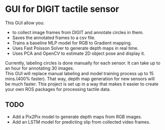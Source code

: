 # GUI for DIGIT tactile sensor
This GUI allow you:
- to collect image frames from DIGIT and annotate circles in them.
- Saves the annotated frames to a csv file.
- Trains a baseline MLP model for RGB to Gradient mapping.
- Uses Fast Poisson Solver to generate depth maps in real time.
- Uses PCA and OpenCV to estimate 2D object pose and display it.

Currently, labeling circles is done manually for each sensor. It can take up to an hour for annotating 30 images.  
This GUI will replace manual labeling and model training process up to 15 mins.(400% faster). That way, depth map generation for new sensors will be much faster.
This project is set up in a way that makes it easier to create your own ROS packages for processing tactile data. 
## TODO
- Add a Pix2Pix model to generate depth maps from RGB images.
- Add an LSTM model for predicting slip from collected video frames.